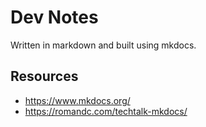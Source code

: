 # Dev Notes

Written in markdown and built using mkdocs.


## Resources
* https://www.mkdocs.org/
* https://romandc.com/techtalk-mkdocs/
